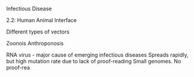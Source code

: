 


Infectious Disease


2.2: Human Animal Interface

Different types of vectors

Zoonois
Anthroponosis

RNA virus - major cause of emerging infectious diseases
Spreads rapidly, but high mutation rate due to lack of proof-reading
Small genomes.
No proof-rea
